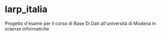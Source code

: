 # larp_italia
 Progetto d'esame per il corso di Base Di Dati all'università di Modena in scienze informatiche
